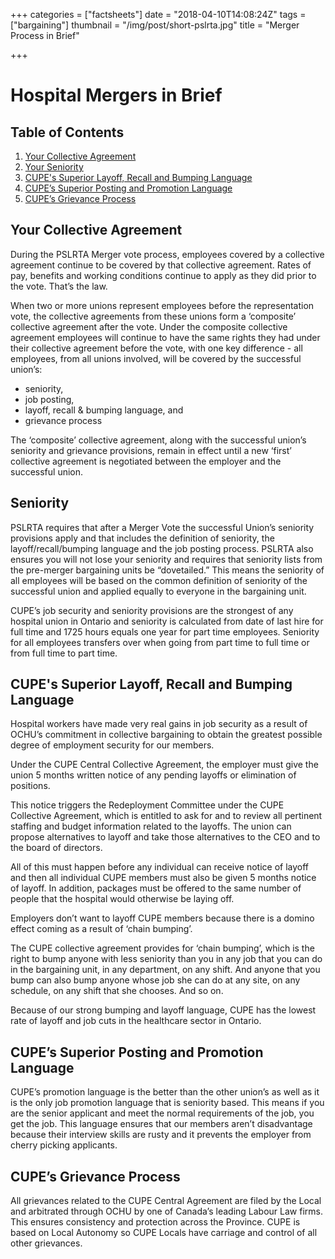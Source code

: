 +++
categories = ["factsheets"]
date = "2018-04-10T14:08:24Z"
tags = ["bargaining"]
thumbnail = "/img/post/short-pslrta.jpg"
title = "Merger Process in Brief"

+++
# Hospital Mergers in Brief

## Table of Contents

1. [Your Collective Agreement](#your-collective-agreement)
1. [Your Seniority](#seniority)
1. [CUPE's Superior Layoff, Recall and Bumping Language](#cupe-s-superior-layoff-recall-and-bumping-language)
1. [CUPE’s Superior Posting and Promotion Language](#cupe-s-superior-posting-and-promotion-language)
1. [CUPE’s Grievance Process](#cupe-s-grievance-process)




## Your Collective Agreement

During the PSLRTA Merger vote process, employees covered by a collective agreement continue to be covered by that collective agreement. Rates of pay, benefits and working conditions continue to apply as they did prior to the vote. That’s the law.

When two or more unions represent employees before the representation vote, the collective agreements from these unions form a ‘composite’ collective agreement after the vote. Under the composite collective agreement employees will continue to have the same rights they had under their collective agreement before the vote, with one key difference - all employees, from all unions involved, will be covered by the successful union’s:

-   seniority,
-   job posting,
-   layoff, recall & bumping language, and
-   grievance process

The ‘composite’ collective agreement, along with the successful union’s seniority and grievance provisions, remain in effect until a new ‘first’ collective agreement is negotiated between the employer and the successful union.

## Seniority

PSLRTA requires that after a Merger Vote the successful Union’s seniority provisions apply and that includes the definition of seniority, the layoff/recall/bumping language and the job posting process. PSLRTA also ensures you will not lose your seniority and requires that seniority lists from the pre-merger bargaining units be “dovetailed.” This means the seniority of all employees will be based on the common definition of seniority of the successful union and applied equally to everyone in the bargaining unit.

CUPE’s job security and seniority provisions are the strongest of any hospital union in Ontario and seniority is calculated from date of last hire for full time and 1725 hours equals one year for part time employees. Seniority for all employees transfers over when going from part time to full time or from full time to part time.

## CUPE's Superior Layoff, Recall and Bumping Language 

Hospital workers have made very real gains in job security as a result of OCHU’s commitment in collective bargaining to obtain the greatest possible degree of employment security for our members.

Under the CUPE Central Collective Agreement, the employer must give the union 5 months written notice of any pending layoffs or elimination of positions.

This notice triggers the Redeployment Committee under the CUPE Collective Agreement, which is entitled to ask for and to review all pertinent staffing and budget information related to the layoffs. The union can propose alternatives to layoff and take those alternatives to the CEO and to the board of directors.

All of this must happen before any individual can receive notice of layoff and then all individual CUPE members must also be given 5 months notice of layoff. In addition, packages must be offered to the same number of people that the hospital would otherwise be laying off.

Employers don’t want to layoff CUPE members because there is a domino effect coming as a result of ‘chain bumping’.

The CUPE collective agreement provides for ‘chain bumping’, which is the right to bump anyone with less seniority than you in any job that you can do in the bargaining unit, in any department, on any shift. And anyone that you bump can also bump anyone whose job she can do at any site, on any schedule, on any shift that she chooses. And so on.

Because of our strong bumping and layoff language, CUPE has the lowest rate of layoff and job cuts in the healthcare sector in Ontario.

##  CUPE’s Superior Posting and Promotion Language

CUPE’s promotion language is the better than the other union’s as well as it is the only job promotion language that is seniority based. This means if you are the senior applicant and meet the normal requirements of the job, you get the job. This language ensures that our members aren’t disadvantage because their interview skills are rusty and it prevents the employer from cherry picking applicants.

##  CUPE’s Grievance Process

All grievances related to the CUPE Central Agreement are filed by the Local and arbitrated through OCHU by one of Canada’s leading Labour Law firms. This ensures consistency and protection across the Province. CUPE is based on Local Autonomy so CUPE Locals have carriage and control of all other grievances.
